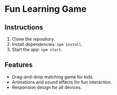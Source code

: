 # Fun Learning Game

## Instructions

1. Clone the repository.
2. Install dependencies: `npm install`.
3. Start the app: `npm start`.

## Features

- Drag-and-drop matching game for kids.
- Animations and sound effects for fun interaction.
- Responsive design for all devices.

